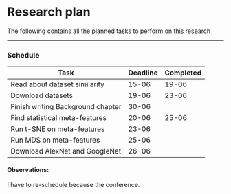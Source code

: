# Research plan

The following contains all the planned tasks to perform on this research

***

### Schedule


| Task | Deadline | Completed |
| ----------------- | ------ | --------------- |
| Read about dataset similarity     | 15-06 | 19-06 |
| Download datasets                 | 19-06 | 23-06 |
| Finish writing Background chapter | 30-06 |
| Find statistical meta-features    | 20-06 | 25-06 |
| Run t-SNE on meta-features        | 23-06 | |
| Run MDS on meta-features          | 25-06 | |
| Download AlexNet and GoogleNet    | 26-06 | |



#### Observations:
I have to re-schedule because the conference.